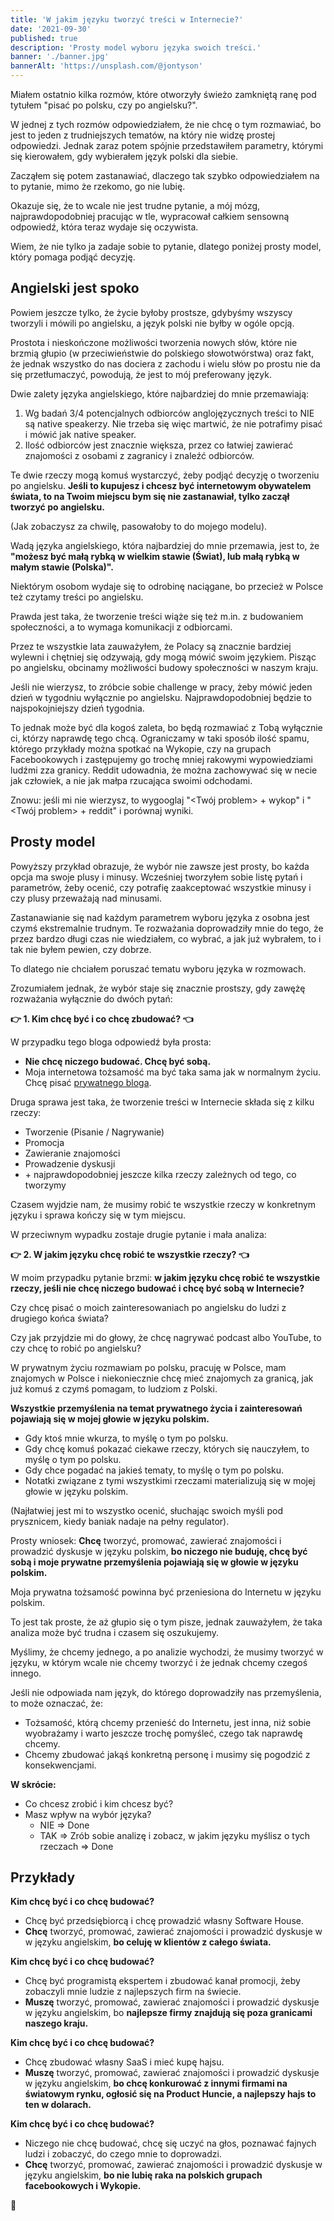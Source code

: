 ```yaml
---
title: 'W jakim języku tworzyć treści w Internecie?'
date: '2021-09-30'
published: true
description: 'Prosty model wyboru języka swoich treści.'
banner: './banner.jpg'
bannerAlt: 'https://unsplash.com/@jontyson'
---
```


Miałem ostatnio kilka rozmów, które otworzyły świeżo zamkniętą ranę pod tytułem "pisać po polsku, czy po angielsku?".

W jednej z tych rozmów odpowiedziałem, że nie chcę o tym rozmawiać, bo jest to jeden z trudniejszych tematów, na który nie widzę prostej odpowiedzi. Jednak zaraz potem spójnie przedstawiłem parametry, którymi się kierowałem, gdy wybierałem język polski dla siebie.

Zacząłem się potem zastanawiać, dlaczego tak szybko odpowiedziałem na to pytanie, mimo że rzekomo, go nie lubię.

Okazuje się, że to wcale nie jest trudne pytanie, a mój mózg, najprawdopodobniej pracując w tle, wypracował całkiem sensowną odpowiedź, która teraz wydaje się oczywista.

Wiem, że nie tylko ja zadaje sobie to pytanie, dlatego poniżej prosty model, który pomaga podjąć decyzję.

## Angielski jest spoko

Powiem jeszcze tylko, że życie byłoby prostsze, gdybyśmy wszyscy tworzyli i mówili po angielsku, a język polski nie byłby w ogóle opcją.

Prostota i nieskończone możliwości tworzenia nowych słów, które nie brzmią głupio (w przeciwieństwie do polskiego słowotwórstwa) oraz fakt, że jednak wszystko do nas dociera z zachodu i wielu słów po prostu nie da się przetłumaczyć, powodują, że jest to mój preferowany język.

Dwie zalety języka angielskiego, które najbardziej do mnie przemawiają:

1. Wg badań 3/4 potencjalnych odbiorców anglojęzycznych treści to NIE są native speakerzy. Nie trzeba się więc martwić, że nie potrafimy pisać i mówić jak native speaker.
1. Ilość odbiorców jest znacznie większa, przez co łatwiej zawierać znajomości z osobami z zagranicy i znaleźć odbiorców.

Te dwie rzeczy mogą komuś wystarczyć, żeby podjąć decyzję o tworzeniu po angielsku. **Jeśli to kupujesz i chcesz być internetowym obywatelem świata, to na Twoim miejscu bym się nie zastanawiał, tylko zaczął tworzyć po angielsku.**

(Jak zobaczysz za chwilę, pasowałoby to do mojego modelu).

Wadą języka angielskiego, która najbardziej do mnie przemawia, jest to, że **"możesz być małą rybką w wielkim stawie (Świat), lub małą rybką w małym stawie (Polska)".**

Niektórym osobom wydaje się to odrobinę naciągane, bo przecież w Polsce też czytamy treści po angielsku.

Prawda jest taka, że tworzenie treści wiąże się też m.in. z budowaniem społeczności, a to wymaga komunikacji z odbiorcami.

Przez te wszystkie lata zauważyłem, że Polacy są znacznie bardziej wylewni i chętniej się odzywają, gdy mogą mówić swoim językiem. Pisząc po angielsku, obcinamy możliwości budowy społeczności w naszym kraju.

Jeśli nie wierzysz, to zróbcie sobie challenge w pracy, żeby mówić jeden dzień w tygodniu wyłącznie po angielsku. Najprawdopodobniej będzie to najspokojniejszy dzień tygodnia.

To jednak może być dla kogoś zaleta, bo będą rozmawiać z Tobą wyłącznie ci, którzy naprawdę tego chcą. Ograniczamy w taki sposób ilość spamu, którego przykłady można spotkać na Wykopie, czy na grupach Facebookowych i zastępujemy go trochę mniej rakowymi wypowiedziami ludźmi zza granicy. Reddit udowadnia, że można zachowywać się w necie jak człowiek, a nie jak małpa rzucająca swoimi odchodami.

Znowu: jeśli mi nie wierzysz, to wygooglaj "<Twój problem> + wykop" i "<Twój problem> + reddit" i porównaj wyniki.

## Prosty model

Powyższy przykład obrazuje, że wybór nie zawsze jest prosty, bo każda opcja ma swoje plusy i minusy. Wcześniej tworzyłem sobie listę pytań i parametrów, żeby ocenić, czy potrafię zaakceptować wszystkie minusy i czy plusy przeważają nad minusami.

Zastanawianie się nad każdym parametrem wyboru języka z osobna jest czymś ekstremalnie trudnym. Te rozważania doprowadziły mnie do tego, że przez bardzo długi czas nie wiedziałem, co wybrać, a jak już wybrałem, to i tak nie byłem pewien, czy dobrze.

To dlatego nie chciałem poruszać tematu wyboru języka w rozmowach.

Zrozumiałem jednak, że wybór staje się znacznie prostszy, gdy zawężę rozważania wyłącznie do dwóch pytań:

**👉 1. Kim chcę być i co chcę zbudować? 👈**

W przypadku tego bloga odpowiedź była prosta:

- **Nie chcę niczego budować. Chcę być sobą.**
- Moja internetowa tożsamość ma być taka sama jak w normalnym życiu. Chcę pisać [prywatnego bloga](/prywatny-blog/).

Druga sprawa jest taka, że tworzenie treści w Internecie składa się z kilku rzeczy:

- Tworzenie (Pisanie / Nagrywanie)
- Promocja
- Zawieranie znajomości
- Prowadzenie dyskusji
- \+ najprawdopodobniej jeszcze kilka rzeczy zależnych od tego, co tworzymy

Czasem wyjdzie nam, że musimy robić te wszystkie rzeczy w konkretnym języku i sprawa kończy się w tym miejscu.

W przeciwnym wypadku zostaje drugie pytanie i mała analiza:

**👉 2. W jakim języku chcę robić te wszystkie rzeczy? 👈**

W moim przypadku pytanie brzmi: **w jakim języku chcę robić te wszystkie rzeczy, jeśli nie chcę niczego budować i chcę być sobą w Internecie?**

Czy chcę pisać o moich zainteresowaniach po angielsku do ludzi z drugiego końca świata?

Czy jak przyjdzie mi do głowy, że chcę nagrywać podcast albo YouTube, to czy chcę to robić po angielsku?

W prywatnym życiu rozmawiam po polsku, pracuję w Polsce, mam znajomych w Polsce i niekoniecznie chcę mieć znajomych za granicą, jak już komuś z czymś pomagam, to ludziom z Polski.

**Wszystkie przemyślenia na temat prywatnego życia i zainteresowań pojawiają się w mojej głowie w języku polskim.**

- Gdy ktoś mnie wkurza, to myślę o tym po polsku.
- Gdy chcę komuś pokazać ciekawe rzeczy, których się nauczyłem, to myślę o tym po polsku.
- Gdy chce pogadać na jakieś tematy, to myślę o tym po polsku.
- Notatki związane z tymi wszystkimi rzeczami materializują się w mojej głowie w języku polskim.

(Najłatwiej jest mi to wszystko ocenić, słuchając swoich myśli pod prysznicem, kiedy baniak nadaje na pełny regulator).

Prosty wniosek: **Chcę** tworzyć, promować, zawierać znajomości i prowadzić dyskusje w języku polskim, **bo niczego nie buduję, chcę być sobą i moje prywatne przemyślenia pojawiają się w głowie w języku polskim.**

Moja prywatna tożsamość powinna być przeniesiona do Internetu w języku polskim.

To jest tak proste, że aż głupio się o tym pisze, jednak zauważyłem, że taka analiza może być trudna i czasem się oszukujemy.

Myślimy, że chcemy jednego, a po analizie wychodzi, że musimy tworzyć w języku, w którym wcale nie chcemy tworzyć i że jednak chcemy czegoś innego.

Jeśli nie odpowiada nam język, do którego doprowadziły nas przemyślenia, to może oznaczać, że:

- Tożsamość, którą chcemy przenieść do Internetu, jest inna, niż sobie wyobrażamy i warto jeszcze trochę pomyśleć, czego tak naprawdę chcemy.
- Chcemy zbudować jakąś konkretną personę i musimy się pogodzić z konsekwencjami.

**W skrócie:**

- Co chcesz zrobić i kim chcesz być?
- Masz wpływ na wybór języka?
  - NIE => Done
  - TAK => Zrób sobie analizę i zobacz, w jakim języku myślisz o tych rzeczach => Done

## Przykłady

**Kim chcę być i co chcę budować?**

- Chcę być przedsiębiorcą i chcę prowadzić własny Software House.
- **Chcę** tworzyć, promować, zawierać znajomości i prowadzić dyskusje w w języku angielskim, **bo celuję w klientów z całego świata.**

**Kim chcę być i co chcę budować?**

- Chcę być programistą ekspertem i zbudować kanał promocji, żeby zobaczyli mnie ludzie z najlepszych firm na świecie.
- **Muszę** tworzyć, promować, zawierać znajomości i prowadzić dyskusje w języku angielskim, bo **najlepsze firmy znajdują się poza granicami naszego kraju.**

**Kim chcę być i co chcę budować?**

- Chcę zbudować własny SaaS i mieć kupę hajsu.
- **Muszę** tworzyć, promować, zawierać znajomości i prowadzić dyskusje w języku angielskim, **bo chcę konkurować z innymi firmami na światowym rynku, ogłosić się na Product Huncie, a najlepszy hajs to ten w dolarach.**

**Kim chcę być i co chcę budować?**

- Niczego nie chcę budować, chcę się uczyć na głos, poznawać fajnych ludzi i zobaczyć, do czego mnie to doprowadzi.
- **Chcę** tworzyć, promować, zawierać znajomości i prowadzić dyskusje w języku angielskim, **bo nie lubię raka na polskich grupach facebookowych i Wykopie.**

🖖
